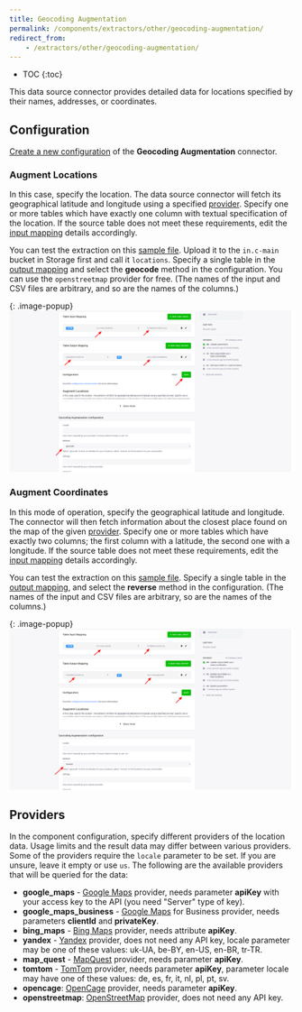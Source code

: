 ```yaml
---
title: Geocoding Augmentation
permalink: /components/extractors/other/geocoding-augmentation/
redirect_from:
    - /extractors/other/geocoding-augmentation/
---
```


* TOC
{:toc}

This data source connector provides detailed data for locations specified by their names, addresses, or coordinates.

## Configuration
[Create a new configuration](/components/#creating-component-configuration) of the **Geocoding Augmentation** connector.

### Augment Locations
In this case, specify the location. The data source connector will fetch its geographical latitude and longitude 
using a specified [provider](#providers).
Specify one or more tables which have exactly one column with textual specification of the location. 
If the source table does not meet these requirements, 
edit the [input mapping](/transformations/mappings/#input-mapping) details accordingly. 

You can test the extraction on this [sample file](/components/extractors/other/geocoding-augmentation/locations.csv). 
Upload it to the `in.c-main` bucket in Storage first and call it `locations`.
Specify a single table in the [output mapping](/transformations/mappings/#output-mapping) 
and select the **geocode** method in the configuration. You can use the `openstreetmap` provider for free.
(The names of the input and CSV files are arbitrary, and so are the names of the columns.)

{: .image-popup}
![Screenshot - Add coordinates to locations](/components/extractors/other/geocoding-augmentation/geocoding-1.png)

### Augment Coordinates
In this mode of operation, specify the geographical latitude and longitude. The connector
will then fetch information about the closest place found on the map of the given [provider](#providers).
Specify one or more tables which have exactly two columns; the first column with a latitude, the second 
one with a longitude. If the source table does not meet these requirements, edit the [input mapping](/transformations/mappings/#input-mapping) details accordingly. 

You can test the extraction on this [sample file](/components/extractors/other/geocoding-augmentation/coords.csv). 
Specify a single table in the [output mapping](/transformations/mappings/#output-mapping), 
and select the **reverse** method in the configuration.
(The names of the input and CSV files are arbitrary, so are the names of the columns.) 

{: .image-popup}
![Screenshot - Add locations to coordinates](/components/extractors/other/geocoding-augmentation/geocoding-2.png)

## Providers
In the component configuration, specify different providers of the location data. Usage limits and the result data may differ between various providers. 
Some of the providers require the `locale` parameter to be set. If you are unsure, leave it empty or use `us`. 
The following are the available providers that will be queried for the data:

- **google_maps** - [Google Maps](https://developers.google.com/maps/documentation/geocoding/intro) provider, needs parameter **apiKey** with your access key to the API (you need "Server" type of key).
- **google_maps_business** - [Google Maps](https://developers.google.com/maps/premium/faq#getting_started) for Business provider, needs parameters **clientId** and **privateKey**.
- **bing_maps** - [Bing Maps](https://docs.microsoft.com/en-us/bingmaps/spatial-data-services/geocode-dataflow-api/?redirectedfrom=MSDN) provider, needs attribute **apiKey**.
- **yandex** - [Yandex](https://tech.yandex.com/maps/geocoder/doc/desc/concepts/about-docpage/) provider, does not need any API key, locale parameter may be one of these values: uk-UA, be-BY, en-US, en-BR, tr-TR.
- **map_quest** - [MapQuest](https://developer.mapquest.com/documentation/geocoding-api/) provider, needs parameter **apiKey**.
- **tomtom** - [TomTom](https://www.programmableweb.com/api/tomtom-geocoding) provider, needs parameter **apiKey**, parameter locale may have one of these values: de, es, fr, it, nl, pl, pt, sv.
- **opencage**: [OpenCage](https://opencagedata.com/) provider, needs parameter **apiKey**.
- **openstreetmap**: [OpenStreetMap](https://wiki.openstreetmap.org/wiki/Nominatim) provider, does not need any API key.
